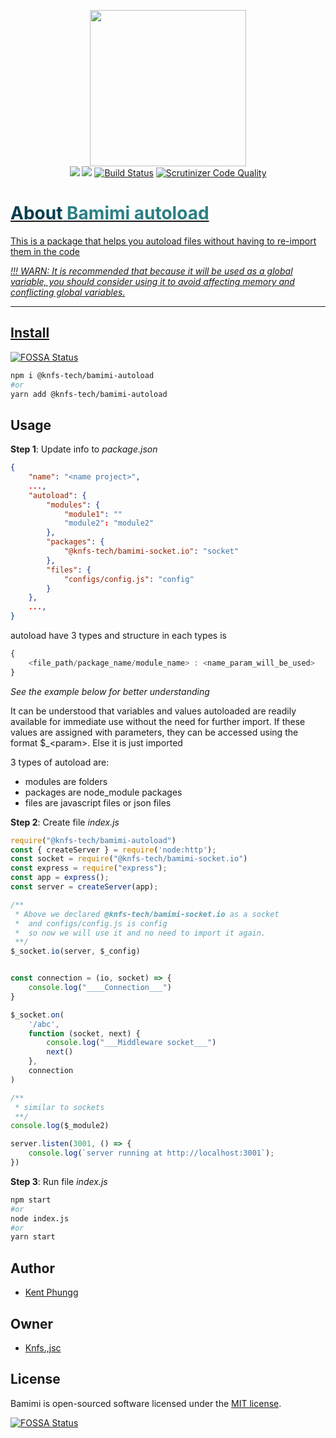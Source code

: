 <p align="center">
  <img width="250" src="https://github.com/knfs-jsc/bamimi-autoload/blob/master/docs/images/logo-background.png?raw=true">
  <br>
	<a href="https://app.fossa.com/projects/git%2Bgithub.com%2Fknfs-jsc%2Fbamimi-autoload?ref=badge_shield&issueType=license" alt="FOSSA Status"><img src="https://app.fossa.com/api/projects/git%2Bgithub.com%2Fknfs-jsc%2Fbamimi-autoload.svg?type=shield&issueType=license"/></a>
	<a href="https://app.fossa.com/projects/git%2Bgithub.com%2Fknfs-jsc%2Fbamimi-autoload?ref=badge_shield&issueType=security" alt="FOSSA Status"><img src="https://app.fossa.com/api/projects/git%2Bgithub.com%2Fknfs-jsc%2Fbamimi-autoload.svg?type=shield&issueType=security"/></a>
	<a href="https://scrutinizer-ci.com/g/knfs-jsc/bamimi-autoload/build-status/master"alt="scrutinizer">
	<img src="https://scrutinizer-ci.com/g/knfs-jsc/bamimi-autoload/badges/build.png?b=master" alt="Build Status" /></a>
	<a href="https://scrutinizer-ci.com/g/knfs-jsc/bamimi-autoload/?branch=master"alt="scrutinizer">
	<img src="https://scrutinizer-ci.com/g/knfs-jsc/bamimi-autoload/badges/quality-score.png?b=master" alt="Scrutinizer Code Quality" /></a>
	<a href="https://github.com/knfs-jsc/bamimi-autoload/actions"alt="scrutinizer">
	<!-- <img src="https://github.com/knfs-jsc/bamimi-autoload/actions" alt="github" /></a> -->
</p>

<h1> <span style="color:#013C4D;">About</span> <span style="color:#2B7F84;">Bamimi autoload</span></h1>


This is a package that helps you autoload files without having to re-import them in the code
 
 *!!! WARN: It is recommended that because it will be used as a global variable, you should consider using it to avoid affecting memory and conflicting global variables.*

---

## Install
[![FOSSA Status](https://app.fossa.com/api/projects/git%2Bgithub.com%2Fknfs-jsc%2Fbamimi-autoload.svg?type=shield)](https://app.fossa.com/projects/git%2Bgithub.com%2Fknfs-jsc%2Fbamimi-autoload?ref=badge_shield)

```bash
npm i @knfs-tech/bamimi-autoload
#or
yarn add @knfs-tech/bamimi-autoload
```

## Usage

**Step 1**: Update info to *package.json*
```json
{
	"name": "<name project>",
	..., 
	"autoload": {
		"modules": {
			"module1": "" 
			"module2": "module2"
		},
		"packages": {
			"@knfs-tech/bamimi-socket.io": "socket"
		},
		"files": {
			"configs/config.js": "config"
		}
	},
	...,
}

```
autoload have 3 types and structure in each types is 
```js
{
	<file_path/package_name/module_name> : <name_param_will_be_used>
}

```
*See the example below for better understanding*

It can be understood that variables and values autoloaded are readily available for immediate use without the need for further import. If these values are assigned with parameters, they can be accessed using the format $_\<param>. Else it is just imported

3 types of autoload are:

* modules are folders
* packages are node_module packages
* files are javascript files or json files
  

**Step 2**: Create file *index.js*
```js
require("@knfs-tech/bamimi-autoload")
const { createServer } = require('node:http');
const socket = require("@knfs-tech/bamimi-socket.io")
const express = require("express");
const app = express();
const server = createServer(app);

/** 
 * Above we declared @knfs-tech/bamimi-socket.io as a socket 
 *  and configs/config.js is config
 *  so now we will use it and no need to import it again.
 **/
$_socket.io(server, $_config)


const connection = (io, socket) => {
	console.log("____Connection___")
}

$_socket.on(
	'/abc',
	function (socket, next) {
		console.log("___Middleware socket___")
		next()
	},
	connection
)

/** 
 * similar to sockets
 **/
console.log($_module2)

server.listen(3001, () => {
	console.log(`server running at http://localhost:3001`);
})
```
**Step 3**: Run file *index.js*
```bash
npm start
#or
node index.js
#or
yarn start
```

## Author
* [Kent Phungg](https://github.com/khapu2906)
  
## Owner
* [Knfs.,jsc](https://github.com/knfs-jsc)


## License

Bamimi is open-sourced software licensed under the [MIT license](https://opensource.org/licenses/MIT).

[![FOSSA Status](https://app.fossa.com/api/projects/git%2Bgithub.com%2Fknfs-jsc%2Fbamimi-autoload.svg?type=large)](https://app.fossa.com/projects/git%2Bgithub.com%2Fknfs-jsc%2Fbamimi-autoload?ref=badge_large)